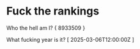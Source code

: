 # Fuck the rankings

Who the hell am I?
{ 8933509 }

What fucking year is it?
[ 2025-03-06T12:00:00Z ]
